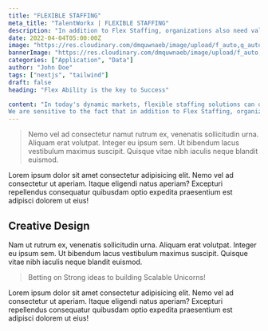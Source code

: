 ```yaml
---
title: "FLEXIBLE STAFFING"
meta_title: "TalentWorkx | FLEXIBLE STAFFING"
description: "In addition to Flex Staffing, organizations also need value added services not just limited to employee engagement, performance management,"
date: 2022-04-04T05:00:00Z
image: "https://res.cloudinary.com/dmquwnaeb/image/upload/f_auto,q_auto/v1/talentWorkx/nfzmc5mh6enes6zbefu6"
bannerImage: "https://res.cloudinary.com/dmquwnaeb/image/upload/f_auto,q_auto/v1/talentWorkx/nfzmc5mh6enes6zbefu6"
categories: ["Application", "Data"]
author: "John Doe"
tags: ["nextjs", "tailwind"]
draft: false
heading: "Flex Ability is the key to Success"

content: "In today's dynamic markets, flexible staffing solutions can offer agility and cost savings to businesses
We are sensitive to the fact that in addition to Flex Staffing, organizations also need value added services not just limited to employee engagement, performance management, talent pipeline management etc.. Our technology enabled transparent work process brings in proven efficiency in deputee engagement and reduces employee Query Resolution Time massively , this bring in higher efficiency in staffing and a significant increase in productivity."
---
```


>Nemo vel ad consectetur namut rutrum ex, venenatis sollicitudin urna. Aliquam erat volutpat. Integer eu ipsum sem. Ut bibendum lacus vestibulum maximus suscipit. Quisque vitae nibh iaculis neque blandit euismod.

Lorem ipsum dolor sit amet consectetur adipisicing elit. Nemo vel ad consectetur ut aperiam. Itaque eligendi natus aperiam? Excepturi repellendus consequatur quibusdam optio expedita praesentium est adipisci dolorem ut eius!

## Creative Design

Nam ut rutrum ex, venenatis sollicitudin urna. Aliquam erat volutpat. Integer eu ipsum sem. Ut bibendum lacus vestibulum maximus suscipit. Quisque vitae nibh iaculis neque blandit euismod.

> Betting on Strong ideas to building Scalable Unicorns!

Lorem ipsum dolor sit amet consectetur adipisicing elit. Nemo vel ad consectetur ut aperiam. Itaque eligendi natus aperiam? Excepturi repellendus consequatur quibusdam optio expedita praesentium est adipisci dolorem ut eius!
